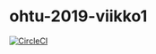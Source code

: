 # ohtu-2019-viikko1

[![CircleCI](https://circleci.com/gh/NooraVino/ohtu-2019-viikko1.svg?style=svg)](https://circleci.com/gh/NooraVino/ohtu-2019-viikko1)
